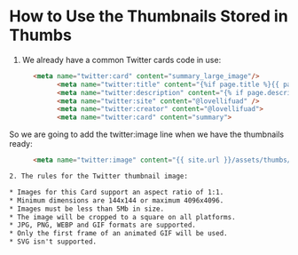 
# How to Use the Thumbnails Stored in Thumbs

1. We already have a common Twitter cards code in use: 

```html
      <meta name="twitter:card" content="summary_large_image"/>
			<meta name="twitter:title" content="{%if page.title %}{{ page.title }}{% else %}{{ site.title }}{% endif %}">
			<meta name="twitter:description" content="{% if page.description %}{{ page.description }}{% else %}{{ site.description }}{% endif %}">
			<meta name="twitter:site" content="@lovellifuad" />
			<meta name="twitter:creator" content="@lovellifuad">
			<meta name="twitter:card" content="summary">
```
So we are going to add the twitter:image line when we have the thumbnails ready:

```html
      <meta name="twitter:image" content="{{ site.url }}/assets/thumbs/{{ page.image }}" />

2. The rules for the Twitter thumbnail image:

* Images for this Card support an aspect ratio of 1:1.
* Minimum dimensions are 144x144 or maximum 4096x4096. 
* Images must be less than 5Mb in size. 
* The image will be cropped to a square on all platforms.
* JPG, PNG, WEBP and GIF formats are supported. 
* Only the first frame of an animated GIF will be used. 
* SVG isn't supported. 


			
